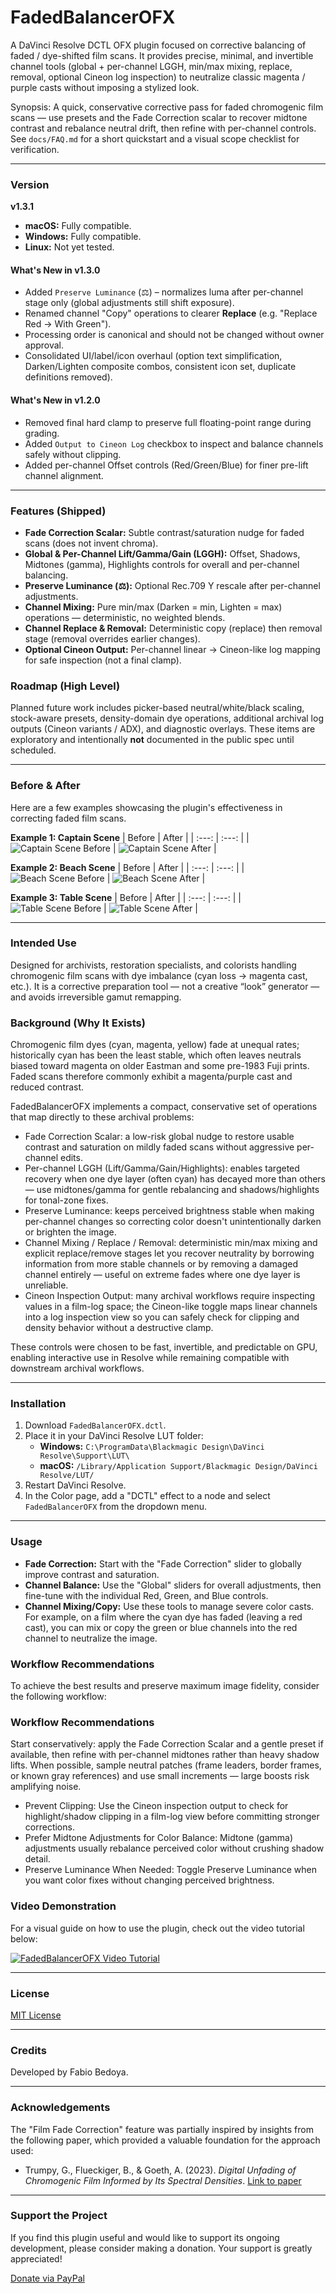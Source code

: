 # FadedBalancerOFX

A DaVinci Resolve DCTL OFX plugin focused on corrective balancing of faded / dye-shifted film scans. It provides precise, minimal, and invertible channel tools (global + per-channel LGGH, min/max mixing, replace, removal, optional Cineon log inspection) to neutralize classic magenta / purple casts without imposing a stylized look.

Synopsis: A quick, conservative corrective pass for faded chromogenic film scans — use presets and the Fade Correction scalar to recover midtone contrast and rebalance neutral drift, then refine with per-channel controls. See `docs/FAQ.md` for a short quickstart and a visual scope checklist for verification.

---

### Version

**v1.3.1**
-   **macOS:** Fully compatible.
-   **Windows:** Fully compatible.
-   **Linux:** Not yet tested.

#### What's New in v1.3.0
- Added `Preserve Luminance` (⚖) – normalizes luma after per-channel stage only (global adjustments still shift exposure).
- Renamed channel "Copy" operations to clearer **Replace** (e.g. "Replace Red → With Green").
- Processing order is canonical and should not be changed without owner approval.
- Consolidated UI/label/icon overhaul (option text simplification, Darken/Lighten composite combos, consistent icon set, duplicate definitions removed).

#### What's New in v1.2.0
- Removed final hard clamp to preserve full floating-point range during grading.
- Added `Output to Cineon Log` checkbox to inspect and balance channels safely without clipping.
- Added per-channel Offset controls (Red/Green/Blue) for finer pre-lift channel alignment.

---

### Features (Shipped)

- **Fade Correction Scalar:** Subtle contrast/saturation nudge for faded scans (does not invent chroma).
- **Global & Per-Channel Lift/Gamma/Gain (LGGH):** Offset, Shadows, Midtones (gamma), Highlights controls for overall and per-channel balancing.
- **Preserve Luminance (⚖):** Optional Rec.709 Y rescale after per-channel adjustments.
- **Channel Mixing:** Pure min/max (Darken = min, Lighten = max) operations — deterministic, no weighted blends.
- **Channel Replace & Removal:** Deterministic copy (replace) then removal stage (removal overrides earlier changes).
- **Optional Cineon Output:** Per-channel linear → Cineon-like log mapping for safe inspection (not a final clamp).

### Roadmap (High Level)
Planned future work includes picker-based neutral/white/black scaling, stock-aware presets, density-domain dye operations, additional archival log outputs (Cineon variants / ADX), and diagnostic overlays. These items are exploratory and intentionally **not** documented in the public spec until scheduled.
<!-- Removed clamp reference: processing is in 32-bit float with optional Cineon log output -->

---

### Before & After

Here are a few examples showcasing the plugin's effectiveness in correcting faded film scans.

**Example 1: Captain Scene**
| Before | After |
| :---: | :---: |
| ![Captain Scene Before](assets/captain_before.png) | ![Captain Scene After](assets/captain_after.png) |

**Example 2: Beach Scene**
| Before | After |
| :---: | :---: |
| ![Beach Scene Before](assets/beach_before.png) | ![Beach Scene After](assets/beach_after.png) |

**Example 3: Table Scene**
| Before | After |
| :---: | :---: |
| ![Table Scene Before](assets/table_before.png) | ![Table Scene After](assets/table_after.png) |

---

### Intended Use

Designed for archivists, restoration specialists, and colorists handling chromogenic film scans with dye imbalance (cyan loss → magenta cast, etc.). It is a corrective preparation tool — not a creative “look” generator — and avoids irreversible gamut remapping.

### Background (Why It Exists)
Chromogenic film dyes (cyan, magenta, yellow) fade at unequal rates; historically cyan has been the least stable, which often leaves neutrals biased toward magenta on older Eastman and some pre-1983 Fuji prints. Faded scans therefore commonly exhibit a magenta/purple cast and reduced contrast.

FadedBalancerOFX implements a compact, conservative set of operations that map directly to these archival problems:

- Fade Correction Scalar: a low-risk global nudge to restore usable contrast and saturation on mildly faded scans without aggressive per-channel edits.
- Per-channel LGGH (Lift/Gamma/Gain/Highlights): enables targeted recovery when one dye layer (often cyan) has decayed more than others — use midtones/gamma for gentle rebalancing and shadows/highlights for tonal-zone fixes.
- Preserve Luminance: keeps perceived brightness stable when making per-channel changes so correcting color doesn't unintentionally darken or brighten the image.
- Channel Mixing / Replace / Removal: deterministic min/max mixing and explicit replace/remove stages let you recover neutrality by borrowing information from more stable channels or by removing a damaged channel entirely — useful on extreme fades where one dye layer is unreliable.
- Cineon Inspection Output: many archival workflows require inspecting values in a film-log space; the Cineon-like toggle maps linear channels into a log inspection view so you can safely check for clipping and density behavior without a destructive clamp.

These controls were chosen to be fast, invertible, and predictable on GPU, enabling interactive use in Resolve while remaining compatible with downstream archival workflows.

---

### Installation

1.  Download `FadedBalancerOFX.dctl`.
2.  Place it in your DaVinci Resolve LUT folder:
    -   **Windows:** `C:\ProgramData\Blackmagic Design\DaVinci Resolve\Support\LUT\`
    -   **macOS:** `/Library/Application Support/Blackmagic Design/DaVinci Resolve/LUT/`
3.  Restart DaVinci Resolve.
4.  In the Color page, add a "DCTL" effect to a node and select `FadedBalancerOFX` from the dropdown menu.

---

### Usage

-   **Fade Correction:** Start with the "Fade Correction" slider to globally improve contrast and saturation.
-   **Channel Balance:** Use the "Global" sliders for overall adjustments, then fine-tune with the individual Red, Green, and Blue controls.
-   **Channel Mixing/Copy:** Use these tools to manage severe color casts. For example, on a film where the cyan dye has faded (leaving a red cast), you can mix or copy the green or blue channels into the red channel to neutralize the image.

### Workflow Recommendations

To achieve the best results and preserve maximum image fidelity, consider the following workflow:
### Workflow Recommendations

Start conservatively: apply the Fade Correction Scalar and a gentle preset if available, then refine with per-channel midtones rather than heavy shadow lifts. When possible, sample neutral patches (frame leaders, border frames, or known gray references) and use small increments — large boosts risk amplifying noise.

- Prevent Clipping: Use the Cineon inspection output to check for highlight/shadow clipping in a film-log view before committing stronger corrections.
- Prefer Midtone Adjustments for Color Balance: Midtone (gamma) adjustments usually rebalance perceived color without crushing shadow detail.
- Preserve Luminance When Needed: Toggle Preserve Luminance when you want color fixes without changing perceived brightness.

### Video Demonstration

For a visual guide on how to use the plugin, check out the video tutorial below:

[![FadedBalancerOFX Video Tutorial](https://img.youtube.com/vi/ATPkq5BHs-A/maxresdefault.jpg)](https://youtu.be/ATPkq5BHs-A)

---

### License

[MIT License](LICENSE)

---

### Credits

Developed by Fabio Bedoya.

---

### Acknowledgements

The "Film Fade Correction" feature was partially inspired by insights from the following paper, which provided a valuable foundation for the approach used:

-   Trumpy, G., Flueckiger, B., & Goeth, A. (2023). *Digital Unfading of Chromogenic Film Informed by Its Spectral Densities*. [Link to paper](https://ntnuopen.ntnu.no/ntnu-xmlui/handle/11250/3101572)

---

### Support the Project

If you find this plugin useful and would like to support its ongoing development, please consider making a donation. Your support is greatly appreciated!

[Donate via PayPal](https://paypal.me/fabiocolor)
